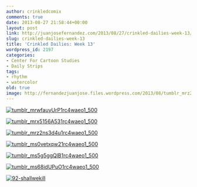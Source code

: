 ```yaml
---
author: crinkledcomix
comments: true
date: 2013-08-27 21:58:44+00:00
layout: post
link: http://juanjosefernandez.com/2013/08/27/crinkled-dailies-week-13/
slug: crinkled-dailies-week-13
title: 'Crinkled Dailies: Week 13'
wordpress_id: 2197
categories:
- Center For Cartoon Studies
- Daily Strips
tags:
- rhythm
- watercolor
old: true
image: http://fernandezjuanjose.files.wordpress.com/2013/08/tumblr_mrz2ns3d4u1rc4waeo1_500.gif
---
```

<!--more-->

[![tumblr_mrwfauyUrP1rc4waeo1_500](http://fernandezjuanjose.files.wordpress.com/2013/08/tumblr_mrwfauyurp1rc4waeo1_500.gif)](http://fernandezjuanjose.files.wordpress.com/2013/08/tumblr_mrwfauyurp1rc4waeo1_500.gif)

[![tumblr_mrx5156A531rc4waeo1_500](http://fernandezjuanjose.files.wordpress.com/2013/08/tumblr_mrx5156a531rc4waeo1_500.gif)](http://fernandezjuanjose.files.wordpress.com/2013/08/tumblr_mrx5156a531rc4waeo1_500.gif)

[![tumblr_mrz2ns3d4u1rc4waeo1_500](http://fernandezjuanjose.files.wordpress.com/2013/08/tumblr_mrz2ns3d4u1rc4waeo1_500.gif)](http://fernandezjuanjose.files.wordpress.com/2013/08/tumblr_mrz2ns3d4u1rc4waeo1_500.gif)

[![tumblr_ms0vetxqw21rc4waeo1_500](http://fernandezjuanjose.files.wordpress.com/2013/08/tumblr_ms0vetxqw21rc4waeo1_500.gif)](http://fernandezjuanjose.files.wordpress.com/2013/08/tumblr_ms0vetxqw21rc4waeo1_500.gif)

[![tumblr_ms5g5ggQlB1rc4waeo1_500](http://fernandezjuanjose.files.wordpress.com/2013/08/tumblr_ms5g5ggqlb1rc4waeo1_500.gif)](http://fernandezjuanjose.files.wordpress.com/2013/08/tumblr_ms5g5ggqlb1rc4waeo1_500.gif)

[![tumblr_ms68idUPuO1rc4waeo1_500](http://fernandezjuanjose.files.wordpress.com/2013/08/tumblr_ms68idupuo1rc4waeo1_500.gif)](http://fernandezjuanjose.files.wordpress.com/2013/08/tumblr_ms68idupuo1rc4waeo1_500.gif)

[![92-shallwekill](http://fernandezjuanjose.files.wordpress.com/2013/08/92-shallwekill.gif)](http://fernandezjuanjose.files.wordpress.com/2013/08/92-shallwekill.gif)
